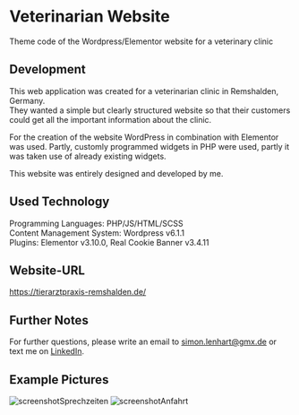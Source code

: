 # Veterinarian Website

Theme code of the Wordpress/Elementor website for a veterinary clinic

## Development

This web application was created for a veterinarian clinic in Remshalden, Germany.<br>
They wanted a simple but clearly structured website so that their customers could get all the important information about the clinic.<br>

For the creation of the website WordPress in combination with Elementor was used. Partly, customly programmed widgets in PHP were used, partly it was taken use of already existing widgets. <br>

This website was entirely designed and developed by me. <br>

## Used Technology

Programming Languages: PHP/JS/HTML/SCSS <br />
Content Management System: Wordpress v6.1.1<br />
Plugins: Elementor v3.10.0, Real Cookie Banner v3.4.11<br />

## Website-URL

https://tierarztpraxis-remshalden.de/

## Further Notes

For further questions, please write an email to simon.lenhart@gmx.de or text me on [LinkedIn](https://www.linkedin.com/in/simon-lenhart/).

## Example Pictures

![screenshotSprechzeiten](https://user-images.githubusercontent.com/66257427/214604907-0d26d4ec-88ea-4f26-bdac-d4b62a08aa3d.PNG)
![screenshotAnfahrt](https://user-images.githubusercontent.com/66257427/214604903-6dc0638c-5fd9-44f0-9fac-aa48a809e195.PNG)
